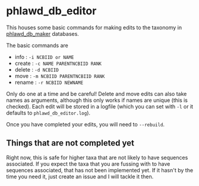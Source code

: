 # phlawd_db_editor

This houses some basic commands for making edits to the taxonomy in [phlawd_db_maker](https://github.com/blackrim/phlawd_db_maker) databases.

The basic commands are

- info   : `-i NCBIID or NAME`
- create : `-c NAME PARENTNCBIID RANK`
- delete : `-d NCBIID`
- move   : `-m NCBIID PARENTNCBIID RANK`
- rename : `-r NCBIID NEWNAME`

Only do one at a time and be careful! Delete and move edits can also take names as arguments, although this only works if names are unique (this is checked). Each edit will be stored in a logfile (which you can set with `-l` or it defaults to `phlawd_db_editor.log`).

Once you have completed your edits, you will need to `--rebuild`. 

## Things that are not completed yet

Right now, this is safe for higher taxa that are not likely to have sequences associated. If you expect the taxa that you are fussing with to have sequences associated, that has not been implemented yet. If it hasn't by the time you need it, just create an issue and I will tackle it then.
